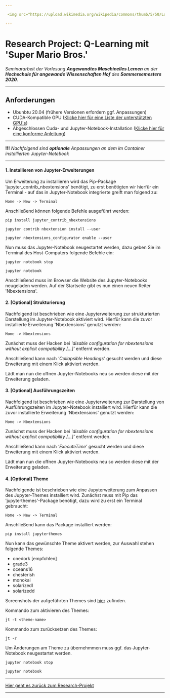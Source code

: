 ```yaml
---

 <img src="https://upload.wikimedia.org/wikipedia/commons/thumb/5/50/Logo_fh_hof.svg/2000px-Logo_fh_hof.svg.png" width="350">

---
```


# Research Project: Q-Learning mit 'Super Mario Bros.'

*Seminararbeit der Vorlesung **Angewandtes Maschinelles Lernen** an der **Hochschule für angewande Wissenschaften Hof** des **Sommersemesters 2020**.*

---

## Anforderungen
- Ubunbtu 20.04 (frühere Versionen erfordern ggf. Anpassungen)
- CUDA-Kompatible GPU (<a href="https://developer.nvidia.com/cuda-gpus">Klicke hier für eine Liste der unterstützten GPU's</a>)
- Abgeschlossen Cuda- und Jupyter-Notebook-Installation (<a href="https://github.com/JanGaida/research_project_machine_learning_hshof_sose2020/blob/master/setup_guide.md">Klicke hier für eine konforme Anleitung</a>)
---

<b>!!!</b> *Nachfolgend sind <b>optionale</b> Anpassungen an dem im Container installierten Jupyter-Notebook*

---

#### 1. Installieren von Jupyter-Erweiterungen

Um Erweiterung zu installieren wird das Pip-Package 'jupyter_contrib_nbextensions' benötigt, zu erst benötigten wir hierfür ein Terminal - auf das in Jupyter-Notebook integrierte greift man folgend zu:

```
Home -> New -> Terminal
```

Anschließend können folgende Befehle ausgeführt werden:

```
pip install jupyter_contrib_nbextensions

jupyter contrib nbextension install --user

jupyter nbextensions_configurator enable --user
```

Nun muss das Jupyter-Notebook neugestartet werden, dazu geben Sie im Terminal des Host-Computers folgende Befehle ein:

```
jupyter notebook stop

jupyter notebook
```

Anschließend muss im Browser die Website des Jupyter-Notebooks neugeladen werden. Auf der Startseite gibt es nun einen neuen Reiter 'Nbextensions'.

#### 2. [Optional] Strukturierung

Nachfolgend ist beschrieben wie eine Jupyterweiterung zur strukturierten Darstellung im Jupyter-Notebook aktiviert wird. Hierfür kann die zuvor installierte Erweiterung 'Nbextensions' genutzt werden:

```
Home -> Nbextensions
```

Zunächst muss der Hacken bei *'disable configuration for nbextensions without explicit compatibility [...]'* entfernt werden.

Anschließend kann nach *'Collapsible Headings'* gesucht werden und diese Erweiterung mit einem Klick aktiviert werden.

Lädt man nun die offnen Jupyter-Notebooks neu so werden diese mit der Erweiterung geladen.

#### 3. [Optional] Ausführungszeiten

Nachfolgend ist beschrieben wie eine Jupyterweiterung zur Darstellung von Ausführungszeiten im Jupyter-Notebook installiert wird. Hierfür kann die zuvor installierte Erweiterung 'Nbextensions' genutzt werden:

```
Home -> Nbextensions
```

Zunächst muss der Hacken bei *'disable configuration for nbextensions without explicit compatibility [...]'* entfernt werden.

Anschließend kann nach *'ExecuteTime'* gesucht werden und diese Erweiterung mit einem Klick aktiviert werden.

Lädt man nun die offnen Jupyter-Notebooks neu so werden diese mit der Erweiterung geladen.

#### 4. [Optional] Theme

Nachfolgende ist beschrieben wie eine Jupyterweiterung zum Anpassen des Jupyter-Themes installiert wird. Zunächst muss mit Pip das 'jupyterthemes'-Package benötigt, dazu wird zu erst ein Terminal gebraucht:

```
Home -> New -> Terminal
```

Anschließend kann das Package installiert werden:

```
pip install jupyterthemes
```

Nun kann das gewünschte Theme aktivert werden, zur Auswahl stehen folgende Themes:
- onedork [empfohlen]
- grade3
- oceans16
- chesterish
- monokai
- solarizedl
- solarizedd

Screenshots der aufgeführten Themes sind <a href="https://github.com/dunovank/jupyter-themes/tree/master/screens">hier</a> zufinden.

Kommando zum aktivieren des Themes:
```
jt -t <theme-name>
```

Kommando zum zurücksetzen des Themes:
```
jt -r
```

Um Änderungen am Theme zu übernehmmen muss ggf. das Jupyter-Notebook neugestartet werden.
```
jupyter notebook stop

jupyter notebook
```

---

<a href="https://github.com/JanGaida/research_project_machine_learning_hshof_sose2020">Hier geht es zurück zum Research-Projekt</a>

---
